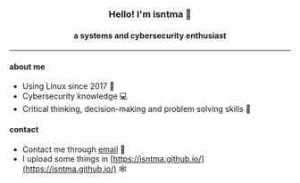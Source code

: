 <h3 align="center">Hello! I'm isntma 👋</h3>
<h4 align="center">a systems and cybersecurity enthusiast</h4>
<hr>

#### about me

* Using Linux since 2017 🐧
* Cybersecurity knowledge 💻
* Critical thinking, decision-making and problem solving skills 🧠

#### contact

* Contact me through [email](mailto:isnt.ma@tuta.io) 📧
* I upload some things in [https://isntma.github.io/](https://isntma.github.io/) 🕸️
